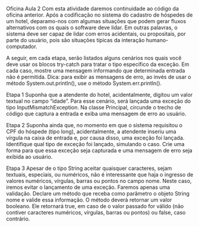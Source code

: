 Oficina Aula 2
Com esta atividade daremos continuidade ao código da oficina anterior. Após a codificação no sistema do cadastro de hóspedes de um hotel, deparamo-nos com algumas situações que podem gerar fluxos alternativos com os quais o software deve lidar. Em outras palavras, o sistema deve ser capaz de lidar com erros acidentais, ou propositais, por parte do usuário, pois são situações típicas da interação humano-computador.

A seguir, em cada etapa, serão listados alguns cenários nos quais você deve usar os blocos try-catch para tratar o tipo específico da exceção. Em cada caso, mostre uma mensagem informando que determinada entrada não é permitida. Dica: para exibir as mensagens de erro, ao invés de usar o método System.out.println(), use o método System.err.println().

Etapa 1
Suponha que a atendente do hotel, acidentalmente, digitou um valor textual no campo “idade”. Para esse cenário, será lançada uma exceção do tipo InputMismatchException.
Na classe Principal, circunde o trecho de código que captura a entrada e exiba uma mensagem de erro ao usuário.
 
Etapa 2
Suponha ainda que, no momento em que o sistema requisitou o CPF do hóspede (tipo long), acidentalmente, a atendente inseriu uma vírgula na caixa de entrada e, por causa disso, uma exceção foi lançada.
Identifique qual tipo de exceção foi lançado, simulando o caso.
Crie uma forma para que essa exceção seja capturada e uma mensagem de erro seja exibida ao usuário.
 
Etapa 3
Apesar de o tipo String aceitar quaisquer caracteres, sejam textuais, especiais, ou numéricos, não é interessante que haja o ingresso de valores numéricos, vírgulas, barras ou pontos no campo nome.
Neste caso, iremos evitar o lançamento de uma exceção. Faremos apenas uma validação. Declare um método que receba como parâmetro o objeto String nome e valide essa informação. O método deverá retornar um valor booleano. Ele retornará true, em caso de o valor passado for válido (não contiver caracteres numéricos, vírgulas, barras ou pontos) ou false, caso contrário.